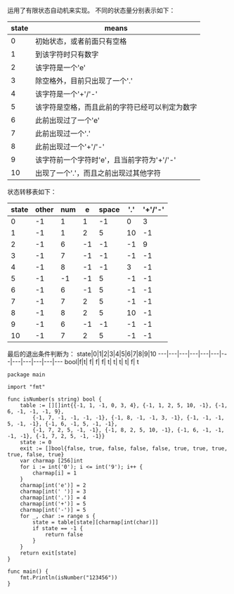 运用了有限状态自动机来实现。
不同的状态量分别表示如下：

state | means
---|---
0 | 初始状态，或者前面只有空格
1 | 到该字符时只有数字
2 | 该字符是一个'e'
3 | 除空格外，目前只出现了一个'.'
4 | 该字符是一个'+'/'-'
5 | 该字符是空格，而且此前的字符已经可以判定为数字
6 | 此前出现过了一个'e'
7 | 此前出现过一个'.'
8 | 此前出现过一个'+'/'-'
9 | 该字符前一个字符时'e'，且当前字符为'+'/'-'
10 | 出现了一个'.'，而且之前出现过其他字符

状态转移表如下：

state | other | num | e | space | '.' | '+'/'-'
---|---|---|---|---|---|---
0|-1|1|1|-1|0|3|4
1|-1|1|2|5|10|-1
2|-1| 6| -1| -1| -1| 9
3|-1| 7| -1| -1| -1| -1
4|-1| 8| -1| -1| 3| -1
5|-1| -1| -1| 5| -1| -1
6|-1| 6| -1| 5| -1| -1
7|-1| 7| 2| 5| -1| -1
8|-1| 8| 2| 5| 10| -1
9|-1| 6| -1| -1| -1| -1
10|-1| 7| 2| 5| -1| -1

最后的退出条件判断为：
state|0|1|2|3|4|5|6|7|8|9|10
---|---|---|---|---|---|---|---|---|---|---|---
bool|f|t| f| f| f| t| t| t| t| f| t

```
package main

import "fmt"

func isNumber(s string) bool {
	table := [][]int{{-1, 1, -1, 0, 3, 4}, {-1, 1, 2, 5, 10, -1}, {-1, 6, -1, -1, -1, 9},
		{-1, 7, -1, -1, -1, -1}, {-1, 8, -1, -1, 3, -1}, {-1, -1, -1, 5, -1, -1}, {-1, 6, -1, 5, -1, -1},
		{-1, 7, 2, 5, -1, -1}, {-1, 8, 2, 5, 10, -1}, {-1, 6, -1, -1, -1, -1}, {-1, 7, 2, 5, -1, -1}}
	state := 0
	exit := []bool{false, true, false, false, false, true, true, true, true, false, true}
	var charmap [256]int
	for i := int('0'); i <= int('9'); i++ {
		charmap[i] = 1
	}
	charmap[int('e')] = 2
	charmap[int(' ')] = 3
	charmap[int('.')] = 4
	charmap[int('+')] = 5
	charmap[int('-')] = 5
	for _, char := range s {
		state = table[state][charmap[int(char)]]
		if state == -1 {
			return false
		}
	}
	return exit[state]
}

func main() {
	fmt.Println(isNumber("123456"))
}

```